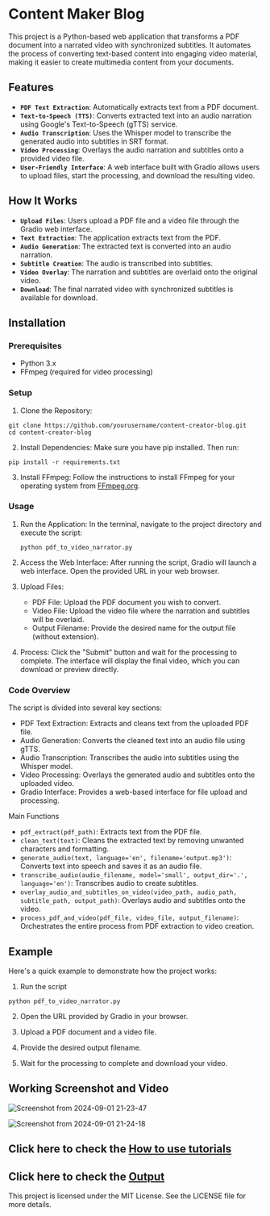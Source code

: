 # Content Maker Blog 

This project is a Python-based web application that transforms a PDF document into a narrated video with synchronized subtitles. It automates the process of converting text-based content into engaging video material, making it easier to create multimedia content from your documents.

## Features

  * **`PDF Text Extraction`**: Automatically extracts text from a PDF document.
  * **`Text-to-Speech (TTS)`**: Converts extracted text into an audio narration using Google's Text-to-Speech (gTTS) service.
  * **`Audio Transcription`**: Uses the Whisper model to transcribe the generated audio into subtitles in SRT format.
  * **`Video Processing`**: Overlays the audio narration and subtitles onto a provided video file.
  * **`User-Friendly Interface`**: A web interface built with Gradio allows users to upload files, start the processing, and download the resulting video.

## How It Works

  * **`Upload Files`**: Users upload a PDF file and a video file through the Gradio web interface.
  * **`Text Extraction`**: The application extracts text from the PDF.
  * **`Audio Generation`**: The extracted text is converted into an audio narration.
  * **`Subtitle Creation`**: The audio is transcribed into subtitles.
  * **`Video Overlay`**: The narration and subtitles are overlaid onto the original video.
  * **`Download`**: The final narrated video with synchronized subtitles is available for download.

## Installation
### Prerequisites

* Python 3.x
* FFmpeg (required for video processing)

### Setup

1. Clone the Repository:

```
git clone https://github.com/yourusername/content-creator-blog.git
cd content-creator-blog
```

2. Install Dependencies: Make sure you have pip installed. Then run:
```
pip install -r requirements.txt
```

3. Install FFmpeg: Follow the instructions to install FFmpeg for your operating system from [FFmpeg.org](https://www.ffmpeg.org/).

### Usage

1. Run the Application: In the terminal, navigate to the project directory and execute the script:
    ```
    python pdf_to_video_narrator.py
    ```
2. Access the Web Interface: After running the script, Gradio will launch a web interface. Open the provided URL in your web browser.

3. Upload Files:
    * PDF File: Upload the PDF document you wish to convert.
    * Video File: Upload the video file where the narration and subtitles will be overlaid.
    * Output Filename: Provide the desired name for the output file (without extension).

4. Process: Click the "Submit" button and wait for the processing to complete. The interface will display the final video, which you can download or preview directly.

### Code Overview

The script is divided into several key sections:

* PDF Text Extraction: Extracts and cleans text from the uploaded PDF file.
* Audio Generation: Converts the cleaned text into an audio file using gTTS.
* Audio Transcription: Transcribes the audio into subtitles using the Whisper model.
* Video Processing: Overlays the generated audio and subtitles onto the uploaded video.
* Gradio Interface: Provides a web-based interface for file upload and processing.

Main Functions

* `pdf_extract(pdf_path)`: Extracts text from the PDF file.
* `clean_text(text)`: Cleans the extracted text by removing unwanted characters and formatting.
* `generate_audio(text, language='en', filename='output.mp3')`: Converts text into speech and saves it as an audio file.
* `transcribe_audio(audio_filename, model='small', output_dir='.', language='en')`: Transcribes audio to create subtitles.
* `overlay_audio_and_subtitles_on_video(video_path, audio_path, subtitle_path, output_path)`: Overlays audio and subtitles onto the video.
* `process_pdf_and_video(pdf_file, video_file, output_filename)`: Orchestrates the entire process from PDF extraction to video creation.

## Example

Here's a quick example to demonstrate how the project works:

1. Run the script
  
```
python pdf_to_video_narrator.py
```

2. Open the URL provided by Gradio in your browser.

3. Upload a PDF document and a video file.

4. Provide the desired output filename.

5. Wait for the processing to complete and download your video.

## Working Screenshot and Video

![Screenshot from 2024-09-01 21-23-47](https://github.com/user-attachments/assets/2828cb04-389a-48c4-be1b-1fb034208a14)

![Screenshot from 2024-09-01 21-24-18](https://github.com/user-attachments/assets/9091d65e-e148-4104-82a3-93ee76284135)

## Click here to check the [How to use tutorials](https://drive.google.com/file/d/1Ku-jjZBnaLOWhl1A_k-FSQlvN76M1cYa/view?usp=sharing)
## Click here to check the [Output](https://drive.google.com/file/d/10_PwiMDn5_rGblZR_SYbmHEamEubj3v0/view?usp=sharing)

This project is licensed under the MIT License. See the LICENSE file for more details.
